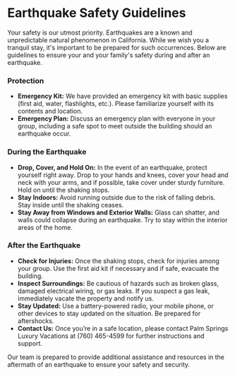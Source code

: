 # Earthquake Safety Guidelines

Your safety is our utmost priority. Earthquakes are a known and unpredictable natural phenomenon in California. While we wish you a tranquil stay, it's important to be prepared for such occurrences. Below are guidelines to ensure your and your family's safety during and after an earthquake.

### Protection

- **Emergency Kit:** We have provided an emergency kit with basic supplies (first aid, water, flashlights, etc.). Please familiarize yourself with its contents and location.
- **Emergency Plan:** Discuss an emergency plan with everyone in your group, including a safe spot to meet outside the building should an earthquake occur.

### During the Earthquake

- **Drop, Cover, and Hold On:** In the event of an earthquake, protect yourself right away. Drop to your hands and knees, cover your head and neck with your arms, and if possible, take cover under sturdy furniture. Hold on until the shaking stops.
- **Stay Indoors:** Avoid running outside due to the risk of falling debris. Stay inside until the shaking ceases.
- **Stay Away from Windows and Exterior Walls:** Glass can shatter, and walls could collapse during an earthquake. Try to stay within the interior areas of the home.

### After the Earthquake

- **Check for Injuries:** Once the shaking stops, check for injuries among your group. Use the first aid kit if necessary and if safe, evacuate the building.
- **Inspect Surroundings:** Be cautious of hazards such as broken glass, damaged electrical wiring, or gas leaks. If you suspect a gas leak, immediately vacate the property and notify us.
- **Stay Updated:** Use a battery-powered radio, your mobile phone, or other devices to stay updated on the situation. Be prepared for aftershocks.
- **Contact Us:** Once you’re in a safe location, please contact Palm Springs Luxury Vacations at (760) 465-4599 for further instructions and support.

Our team is prepared to provide additional assistance and resources in the aftermath of an earthquake to ensure your safety and security.